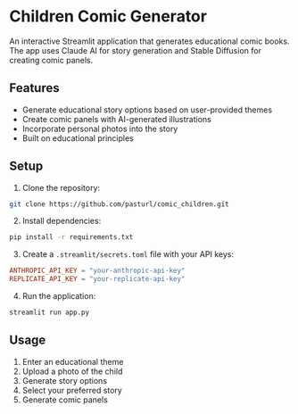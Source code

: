 # Children Comic Generator

An interactive Streamlit application that generates educational comic books. The app uses Claude AI for story generation and Stable Diffusion for creating comic panels.

## Features

- Generate educational story options based on user-provided themes
- Create comic panels with AI-generated illustrations
- Incorporate personal photos into the story
- Built on educational principles

## Setup

1. Clone the repository:
```bash
git clone https://github.com/pasturl/comic_children.git
```

2. Install dependencies:
```bash
pip install -r requirements.txt
```

3. Create a `.streamlit/secrets.toml` file with your API keys:
```toml
ANTHROPIC_API_KEY = "your-anthropic-api-key"
REPLICATE_API_KEY = "your-replicate-api-key"
```

4. Run the application:
```bash
streamlit run app.py
```

## Usage

1. Enter an educational theme
2. Upload a photo of the child
3. Generate story options
4. Select your preferred story
5. Generate comic panels
